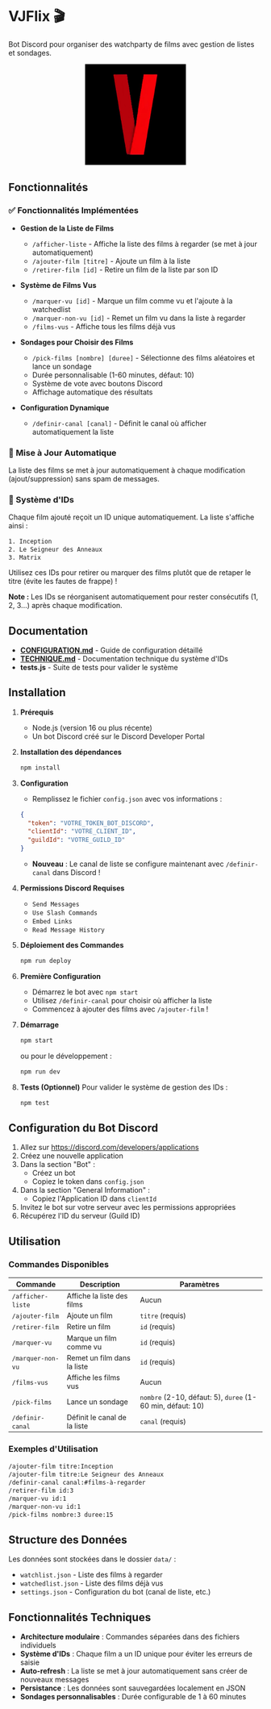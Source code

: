 # VJFlix 🎬

Bot Discord pour organiser des watchparty de films avec gestion de listes et sondages.

<p align="center" width="100%">
    <img src="https://github.com/Snowphey/VJFlix/blob/8eae06e075a39f0e9802906fd84ecd9d86e25909/logo.jpg" alt="vjflix_logo"/ width=200>
</p>

## Fonctionnalités

### ✅ Fonctionnalités Implémentées

- **Gestion de la Liste de Films**
  - `/afficher-liste` - Affiche la liste des films à regarder (se met à jour automatiquement)
  - `/ajouter-film [titre]` - Ajoute un film à la liste
  - `/retirer-film [id]` - Retire un film de la liste par son ID

- **Système de Films Vus**
  - `/marquer-vu [id]` - Marque un film comme vu et l'ajoute à la watchedlist
  - `/marquer-non-vu [id]` - Remet un film vu dans la liste à regarder
  - `/films-vus` - Affiche tous les films déjà vus

- **Sondages pour Choisir des Films**
  - `/pick-films [nombre] [duree]` - Sélectionne des films aléatoires et lance un sondage
  - Durée personnalisable (1-60 minutes, défaut: 10)
  - Système de vote avec boutons Discord
  - Affichage automatique des résultats

- **Configuration Dynamique**
  - `/definir-canal [canal]` - Définit le canal où afficher automatiquement la liste

### 🔄 Mise à Jour Automatique

La liste des films se met à jour automatiquement à chaque modification (ajout/suppression) sans spam de messages.

### 🔢 Système d'IDs

Chaque film ajouté reçoit un ID unique automatiquement. La liste s'affiche ainsi :
```
1. Inception
2. Le Seigneur des Anneaux  
3. Matrix
```

Utilisez ces IDs pour retirer ou marquer des films plutôt que de retaper le titre (évite les fautes de frappe) !

**Note :** Les IDs se réorganisent automatiquement pour rester consécutifs (1, 2, 3...) après chaque modification.

## Documentation

- **[CONFIGURATION.md](CONFIGURATION.md)** - Guide de configuration détaillé
- **[TECHNIQUE.md](TECHNIQUE.md)** - Documentation technique du système d'IDs
- **tests.js** - Suite de tests pour valider le système

## Installation

1. **Prérequis**
   - Node.js (version 16 ou plus récente)
   - Un bot Discord créé sur le Discord Developer Portal

2. **Installation des dépendances**
   ```cmd
   npm install
   ```

3. **Configuration**
   - Remplissez le fichier `config.json` avec vos informations :
   ```json
   {
     "token": "VOTRE_TOKEN_BOT_DISCORD",
     "clientId": "VOTRE_CLIENT_ID",
     "guildId": "VOTRE_GUILD_ID"
   }
   ```
   - **Nouveau** : Le canal de liste se configure maintenant avec `/definir-canal` dans Discord !

4. **Permissions Discord Requises**
   - `Send Messages`
   - `Use Slash Commands`
   - `Embed Links`
   - `Read Message History`

5. **Déploiement des Commandes**
   ```cmd
   npm run deploy
   ```

6. **Première Configuration**
   - Démarrez le bot avec `npm start`
   - Utilisez `/definir-canal` pour choisir où afficher la liste
   - Commencez à ajouter des films avec `/ajouter-film` !

7. **Démarrage**
   ```cmd
   npm start
   ```
   ou pour le développement :
   ```cmd
   npm run dev
   ```

8. **Tests (Optionnel)**
   Pour valider le système de gestion des IDs :
   ```cmd
   npm test
   ```

## Configuration du Bot Discord

1. Allez sur https://discord.com/developers/applications
2. Créez une nouvelle application
3. Dans la section "Bot" :
   - Créez un bot
   - Copiez le token dans `config.json`
4. Dans la section "General Information" :
   - Copiez l'Application ID dans `clientId`
5. Invitez le bot sur votre serveur avec les permissions appropriées
6. Récupérez l'ID du serveur (Guild ID)

## Utilisation

### Commandes Disponibles

| Commande | Description | Paramètres |
|----------|-------------|------------|
| `/afficher-liste` | Affiche la liste des films | Aucun |
| `/ajouter-film` | Ajoute un film | `titre` (requis) |
| `/retirer-film` | Retire un film | `id` (requis) |
| `/marquer-vu` | Marque un film comme vu | `id` (requis) |
| `/marquer-non-vu` | Remet un film dans la liste | `id` (requis) |
| `/films-vus` | Affiche les films vus | Aucun |
| `/pick-films` | Lance un sondage | `nombre` (2-10, défaut: 5), `duree` (1-60 min, défaut: 10) |
| `/definir-canal` | Définit le canal de la liste | `canal` (requis) |

### Exemples d'Utilisation

```
/ajouter-film titre:Inception
/ajouter-film titre:Le Seigneur des Anneaux
/definir-canal canal:#films-à-regarder
/retirer-film id:3
/marquer-vu id:1
/marquer-non-vu id:1
/pick-films nombre:3 duree:15
```

## Structure des Données

Les données sont stockées dans le dossier `data/` :
- `watchlist.json` - Liste des films à regarder
- `watchedlist.json` - Liste des films déjà vus
- `settings.json` - Configuration du bot (canal de liste, etc.)

## Fonctionnalités Techniques

- **Architecture modulaire** : Commandes séparées dans des fichiers individuels
- **Système d'IDs** : Chaque film a un ID unique pour éviter les erreurs de saisie
- **Auto-refresh** : La liste se met à jour automatiquement sans créer de nouveaux messages
- **Persistance** : Les données sont sauvegardées localement en JSON
- **Sondages personnalisables** : Durée configurable de 1 à 60 minutes
